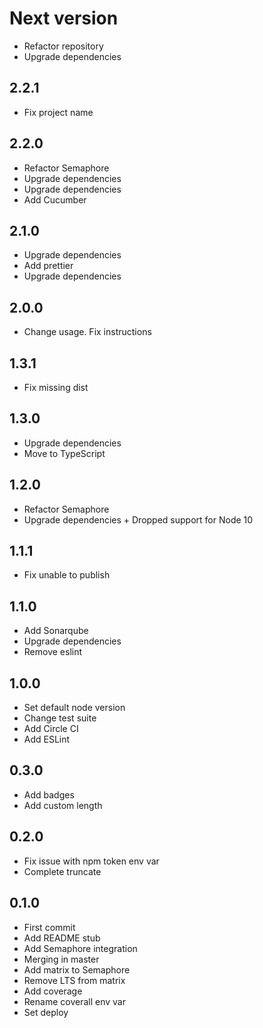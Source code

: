 # Next version
+ Refactor repository
+ Upgrade dependencies

## 2.2.1
+ Fix project name

## 2.2.0
+ Refactor Semaphore
+ Upgrade dependencies
+ Upgrade dependencies
+ Add Cucumber

## 2.1.0
+ Upgrade dependencies
+ Add prettier
+ Upgrade dependencies

## 2.0.0
+ Change usage. Fix instructions

## 1.3.1
+ Fix missing dist

## 1.3.0
+ Upgrade dependencies
+ Move to TypeScript

## 1.2.0
+ Refactor Semaphore
+ Upgrade dependencies + Dropped support for Node 10

## 1.1.1
+ Fix unable to publish

## 1.1.0
+ Add Sonarqube
+ Upgrade dependencies
+ Remove eslint

## 1.0.0
+ Set default node version
+ Change test suite
+ Add Circle CI
+ Add ESLint

## 0.3.0
+ Add badges
+ Add custom length

## 0.2.0
+ Fix issue with npm token env var
+ Complete truncate

## 0.1.0
+ First commit
+ Add README stub
+ Add Semaphore integration
+ Merging in master
+ Add matrix to Semaphore
+ Remove LTS from matrix
+ Add coverage
+ Rename coverall env var
+ Set deploy